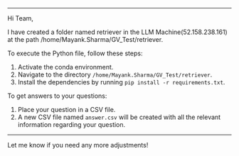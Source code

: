 

---

Hi Team,

I have created a folder named retriever in the LLM Machine(52.158.238.161) at the path /home/Mayank.Sharma/GV_Test/retriever.

To execute the Python file, follow these steps:
1. Activate the conda environment.
2. Navigate to the directory `/home/Mayank.Sharma/GV_Test/retriever`.
3. Install the dependencies by running `pip install -r requirements.txt`.

To get answers to your questions:
1. Place your question in a CSV file.
2. A new CSV file named `answer.csv` will be created with all the relevant information regarding your question.

---

Let me know if you need any more adjustments!
